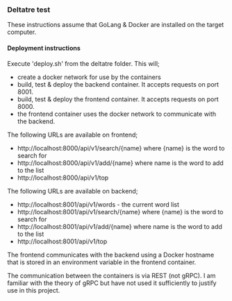 ### Deltatre test

These instructions assume that GoLang & Docker are installed on the target computer.

#### Deployment instructions

Execute 'deploy.sh' from the deltatre folder.
This will;
* create a docker network for use by the containers
* build, test & deploy the backend container. It accepts requests on port 8001.
* build, test & deploy the frontend container. It accepts requests on port 8000.
* the frontend container uses the docker network to communicate with the backend.

The following URLs are available on frontend;

* http://localhost:8000/api/v1/search/{name} where {name} is the word to search for
* http://localhost:8000/api/v1/add/{name} where name is the word to add to the list
* http://localhost:8000/api/v1/top

The following URLs are available on backend;

* http://localhost:8001/api/v1/words - the current word list
* http://localhost:8001/api/v1/search/{name} where {name} is the word to search for
* http://localhost:8001/api/v1/add/{name} where name is the word to add to the list
* http://localhost:8001/api/v1/top

The frontend communicates with the backend using a Docker hostname that is stored in an environment variable in the frontend container.

The communication between the containers is via REST (not gRPC). 
I am familiar with the theory of gRPC but have not used it sufficiently to justify use in this project.
